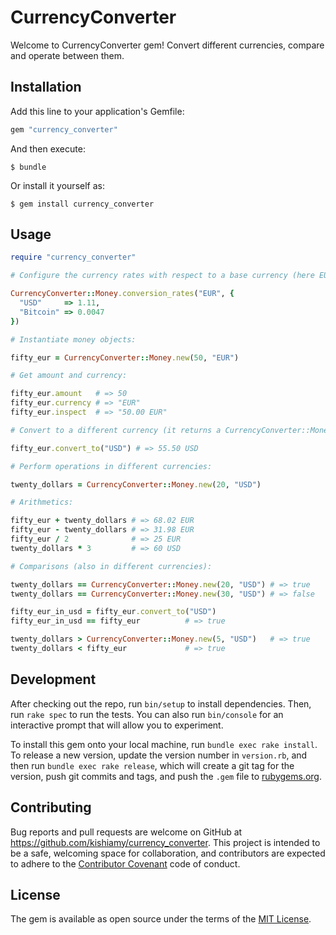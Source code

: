 # CurrencyConverter

Welcome to CurrencyConverter gem! Convert different currencies, compare and operate between them.

## Installation

Add this line to your application's Gemfile:

```ruby
gem "currency_converter"
```

And then execute:

    $ bundle

Or install it yourself as:

    $ gem install currency_converter

## Usage


```ruby
require "currency_converter"

# Configure the currency rates with respect to a base currency (here EUR):

CurrencyConverter::Money.conversion_rates("EUR", {
  "USD"     => 1.11,
  "Bitcoin" => 0.0047
})

# Instantiate money objects:

fifty_eur = CurrencyConverter::Money.new(50, "EUR")

# Get amount and currency:

fifty_eur.amount   # => 50
fifty_eur.currency # => "EUR"
fifty_eur.inspect  # => "50.00 EUR"

# Convert to a different currency (it returns a CurrencyConverter::Money instance):

fifty_eur.convert_to("USD") # => 55.50 USD

# Perform operations in different currencies:

twenty_dollars = CurrencyConverter::Money.new(20, "USD")

# Arithmetics:

fifty_eur + twenty_dollars # => 68.02 EUR
fifty_eur - twenty_dollars # => 31.98 EUR
fifty_eur / 2              # => 25 EUR
twenty_dollars * 3         # => 60 USD

# Comparisons (also in different currencies):

twenty_dollars == CurrencyConverter::Money.new(20, "USD") # => true
twenty_dollars == CurrencyConverter::Money.new(30, "USD") # => false

fifty_eur_in_usd = fifty_eur.convert_to("USD")
fifty_eur_in_usd == fifty_eur          # => true

twenty_dollars > CurrencyConverter::Money.new(5, "USD")   # => true
twenty_dollars < fifty_eur             # => true
```

## Development

After checking out the repo, run `bin/setup` to install dependencies. Then, run `rake spec` to run the tests. You can also run `bin/console` for an interactive prompt that will allow you to experiment.

To install this gem onto your local machine, run `bundle exec rake install`. To release a new version, update the version number in `version.rb`, and then run `bundle exec rake release`, which will create a git tag for the version, push git commits and tags, and push the `.gem` file to [rubygems.org](https://rubygems.org).

## Contributing

Bug reports and pull requests are welcome on GitHub at https://github.com/kishiamy/currency_converter. This project is intended to be a safe, welcoming space for collaboration, and contributors are expected to adhere to the [Contributor Covenant](http://contributor-covenant.org) code of conduct.


## License

The gem is available as open source under the terms of the [MIT License](http://opensource.org/licenses/MIT).

